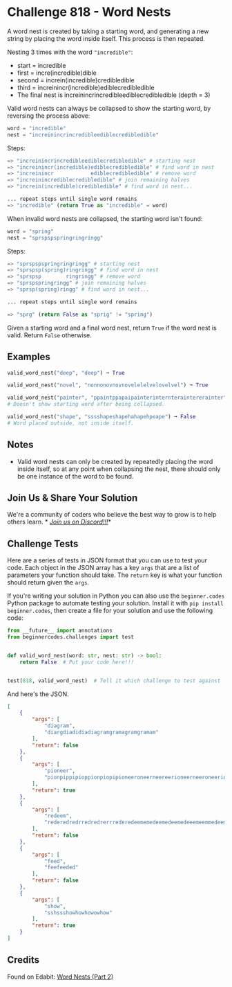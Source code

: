 # Challenge 818 - Word Nests

A word nest is created by taking a starting word, and generating a new string by placing the word inside itself. This process is then repeated.

Nesting 3 times with the word `"incredible"`:

- start  = incredible
- first  = incre(incredible)dible
- second = increin(incredible)credibledible
- third  = increinincr(incredible)ediblecredibledible
- The final nest is increinincrincredibleediblecredibledible (depth = 3)

Valid word nests can always be collapsed to show the starting word, by reversing the process above:
```python
word = "incredible"
nest = "increinincrincredibleediblecredibledible"
```
Steps:
```python
=> "increinincrincredibleediblecredibledible" # starting nest
=> "increinincr(incredible)ediblecredibledible" # find word in nest
=> "increinincr            ediblecredibledible" # remove word
=> "increinincrediblecredibledible" # join remaining halves
=> "increin(incredible)credibledible" # find word in nest...

... repeat steps until single word remains
=> "incredible" (return True as "incredible" = word)
```
When invalid word nests are collapsed, the starting word isn't found:
```python
word = "spring"
nest = "sprspspspringringringg"
```
Steps:
```python
=> "sprspspspringringringg" # starting nest
=> "sprspsp(spring)ringringg" # find word in nest
=> "sprspsp        ringringg" # remove word
=> "sprspspringringg" # join remaining halves
=> "sprsp(spring)ringg" # find word in nest...

... repeat steps until single word remains

=> "sprg" (return False as "sprig" != "spring")
```
Given a starting word and a final word nest, return `True` if the word nest is valid. Return `False` otherwise.

## Examples
```python
valid_word_nest("deep", "deep") ➞ True

valid_word_nest("novel", "nonnonovnovnovelelelvelovelvel") ➞ True

valid_word_nest("painter", "ppaintppapaipainterinternteraintererainter") ➞ False
# Doesn't show starting word after being collapsed.

valid_word_nest("shape", "sssshapeshapehahapehpeape") ➞ False
# Word placed outside, not inside itself.
```
## Notes

- Valid word nests can only be created by repeatedly placing the word inside itself, so at any point when collapsing the nest, there should only be one instance of the word to be found.

## Join Us & Share Your Solution

We're a community of coders who believe the best way to grow is to help others learn. *
*[Join us on Discord!!!](https://discord.gg/sfHykntuGy)**

## Challenge Tests

Here are a series of tests in JSON format that you can use to test your code. Each object in the JSON array has a
key `args` that are a list of parameters your function should take. The `return` key is what your function should return
given the `args`.

If you're writing your solution in Python you can also use the `beginner.codes` Python package to automate testing your
solution. Install it with `pip install beginner.codes`, then create a file for your solution and use the following code:

```python
from __future__ import annotations
from beginnercodes.challenges import test


def valid_word_nest(word: str, nest: str) -> bool:
    return False  # Put your code here!!!


test(818, valid_word_nest)  # Tell it which challenge to test against
```

And here's the JSON.

```json
[
    {
        "args": [
            "diagram",
            "diargdiadidiadiagramgramagramgramam"
        ],
        "return": false
    },
    {
        "args": [
            "pioneer",
            "pionpippipioppionpiopipioneeroneerneereerioneerneeroneerioneeroneereer"
        ],
        "return": true
    },
    {
        "args": [
            "redeem",
            "rederedredrredredrerrrederedeememedeemedeemedeeemeemmedeemeemeemem"
        ],
        "return": false
    },
    {
        "args": [
            "feed",
            "feefeeded"
        ],
        "return": false
    },
    {
        "args": [
            "show",
            "sshssshowhowhowowhow"
        ],
        "return": true
    }
]
```

## Credits

Found on Edabit: [Word Nests (Part 2)](https://edabit.com/challenge/ZwmfET5azpvBTWoQT)
